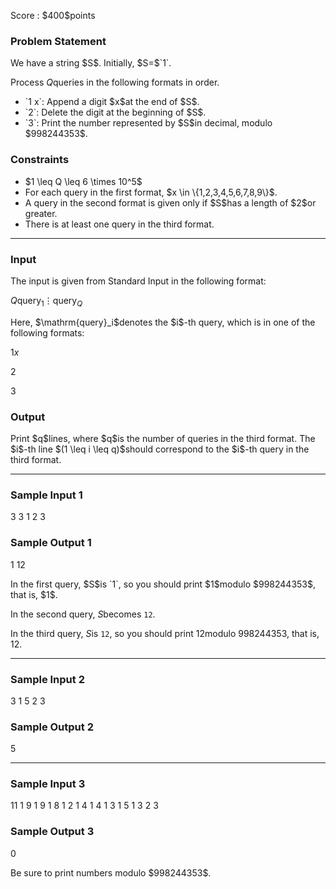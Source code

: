 
<div>

<span>

<span>

<p>
Score : $400$points
</p>

<div>

<section>

### **Problem Statement**

<p>
We have a string $S$. Initially, $S=$`1`.

Process $Q$queries in the following formats in order.
</p>

<ul>

<li>
`1 x`: Append a digit $x$at the end of $S$.
</li>

<li>
`2`: Delete the digit at the beginning of $S$.
</li>

<li>
`3`: Print the number represented by $S$in decimal, modulo $998244353$.
</li>

</ul>

</section>

</div>

<div>

<section>

### **Constraints**

<ul>

<li>
$1 \leq Q \leq 6 \times 10^5$
</li>

<li>
For each query in the first format, $x \in \{1,2,3,4,5,6,7,8,9\}$.
</li>

<li>
A query in the second format is given only if $S$has a length of $2$or greater.
</li>

<li>
There is at least one query in the third format.
</li>

</ul>

</section>

</div>

---

<div>

<div>

<section>

### **Input**

<p>
The input is given from Standard Input in the following format:
</p>

<div>

$Q$$\mathrm{query}_1$$\vdots$$\mathrm{query}_Q$
</div>

<p>
Here, $\mathrm{query}_i$denotes the $i$-th query, which is in one of the following formats:
</p>

<div>

$1$$x$
</div>

<div>

$2$
</div>

<div>

$3$
</div>

</section>

</div>

<div>

<section>

### **Output**

<p>
Print $q$lines, where $q$is the number of queries in the third format. The $i$-th line $(1 \leq i \leq q)$should correspond to the $i$-th query in the third format.
</p>

</section>

</div>

</div>

---

<div>

<section>

### **Sample Input 1**

<div>

3
3
1 2
3

</div>

</section>

</div>

<div>

<section>

### **Sample Output 1**

<div>

1
12

</div>

<p>
In the first query, $S$is `1`, so you should print $1$modulo $998244353$, that is, $1$.

In the second query, $S$becomes `12`.

In the third query, $S$is `12`, so you should print $12$modulo $998244353$, that is, $12$.  
</p>

</section>

</div>

---

<div>

<section>

### **Sample Input 2**

<div>

3
1 5
2
3

</div>

</section>

</div>

<div>

<section>

### **Sample Output 2**

<div>

5

</div>

</section>

</div>

---

<div>

<section>

### **Sample Input 3**

<div>

11
1 9
1 9
1 8
1 2
1 4
1 4
1 3
1 5
1 3
2
3

</div>

</section>

</div>

<div>

<section>

### **Sample Output 3**

<div>

0

</div>

<p>
Be sure to print numbers modulo $998244353$.
</p>

</section>

</div>

</span>

</span>

</div>
